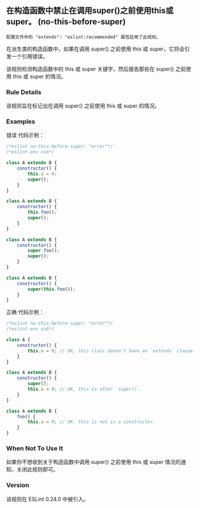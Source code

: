 ## 在构造函数中禁止在调用super()之前使用this或super。 (no-this-before-super)

```配置文件中的 "extends": "eslint:recommended" 属性启用了此规则。```

在派生类的构造函数中，如果在调用 super() 之前使用 this 或 super，它将会引发一个引用错误。

该规则检测构造函数中的 this 或 super 关键字，然后报告那些在 super() 之前使用 this 或 super 的情况。

### Rule Details
该规则旨在标记出在调用 super() 之前使用 this 或 super 的情况。

### Examples
错误 代码示例：
```js
/*eslint no-this-before-super: "error"*/
/*eslint-env es6*/

class A extends B {
    constructor() {
        this.a = 0;
        super();
    }
}

class A extends B {
    constructor() {
        this.foo();
        super();
    }
}

class A extends B {
    constructor() {
        super.foo();
        super();
    }
}

class A extends B {
    constructor() {
        super(this.foo());
    }
}
```

正确 代码示例：
```js
/*eslint no-this-before-super: "error"*/
/*eslint-env es6*/

class A {
    constructor() {
        this.a = 0; // OK, this class doesn't have an `extends` clause.
    }
}

class A extends B {
    constructor() {
        super();
        this.a = 0; // OK, this is after `super()`.
    }
}

class A extends B {
    foo() {
        this.a = 0; // OK. this is not in a constructor.
    }
}
```

### When Not To Use It
如果你不想收到关于构造函数中调用 super() 之前使用 this 或 super 情况的通知，关闭此规则即可。

### Version
该规则在 ESLint 0.24.0 中被引入。

